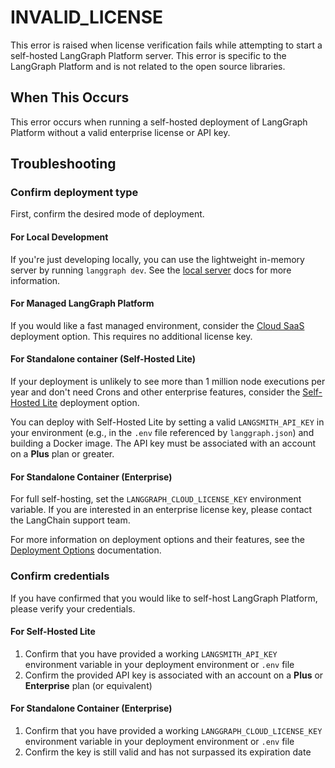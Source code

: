 # INVALID_LICENSE

This error is raised when license verification fails while attempting to start a self-hosted LangGraph Platform server. This error is specific to the LangGraph Platform and is not related to the open source libraries.

## When This Occurs

This error occurs when running a self-hosted deployment of LangGraph Platform without a valid enterprise license or API key.

## Troubleshooting

### Confirm deployment type

First, confirm the desired mode of deployment.

#### For Local Development

If you're just developing locally, you can use the lightweight in-memory server by running `langgraph dev`.
See the [local server](../../tutorials/langgraph-platform/local-server.md) docs for more information.

#### For Managed LangGraph Platform

If you would like a fast managed environment, consider the [Cloud SaaS](../../concepts/langgraph_cloud.md) deployment option. This requires no additional license key.

#### For Standalone container (Self-Hosted Lite)

If your deployment is unlikely to see more than 1 million node executions per year and don't need Crons and other enterprise features, consider the [Self-Hosted Lite](../../concepts/deployment_options.md) deployment option.

You can deploy with Self-Hosted Lite by setting a valid `LANGSMITH_API_KEY` in your environment (e.g., in the `.env` file referenced by `langgraph.json`) and building a Docker image. The API key must be associated with an account on a **Plus** plan or greater.

#### For Standalone Container (Enterprise)

For full self-hosting, set the `LANGGRAPH_CLOUD_LICENSE_KEY` environment variable. If you are interested in an enterprise license key, please contact the LangChain support team.

For more information on deployment options and their features, see the [Deployment Options](../../concepts/deployment_options.md) documentation.


### Confirm credentials

If you have confirmed that you would like to self-host LangGraph Platform, please verify your credentials.

#### For Self-Hosted Lite

1. Confirm that you have provided a working `LANGSMITH_API_KEY` environment variable in your deployment environment or `.env` file
2. Confirm the provided API key is associated with an account on a **Plus** or **Enterprise** plan (or equivalent)

#### For Standalone Container (Enterprise)

1. Confirm that you have provided a working `LANGGRAPH_CLOUD_LICENSE_KEY` environment variable in your deployment environment or `.env` file
2. Confirm the key is still valid and has not surpassed its expiration date